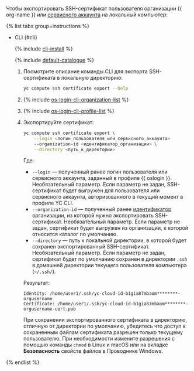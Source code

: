 Чтобы экспортировать SSH-сертификат пользователя организации {{ org-name }} или [сервисного аккаунта](../../iam/concepts/users/service-accounts.md) на локальный компьютер:

{% list tabs group=instructions %}


- CLI {#cli}

  {% include [cli-install](../cli-install.md) %}

  {% include [default-catalogue](../default-catalogue.md) %}

  1. Посмотрите описание команды CLI для экспорта SSH-сертификата в локальную директорию:

      ```bash
      yc compute ssh certificate export --help
      ```
  1. {% include [os-login-cli-organization-list](../../_includes/organization/os-login-cli-organization-list.md) %}
  1. {% include [os-login-cli-profile-list](../../_includes/organization/os-login-cli-profile-list.md) %}
  1. Экспортируйте сертификат:

      ```bash
      yc compute ssh certificate export \
          --login <логин_пользователя_или_сервисного_аккаунта>
          --organization-id <идентификатор_организации> \
          --directory <путь_к_директории>
      ```

      Где:
      * `--login` — полученный ранее логин пользователя или сервисного аккаунта, заданный в профиле {{ oslogin }}. Необязательный параметр. Если параметр не задан, SSH-сертификат будет выгружен для пользователя или сервисного аккаунта, авторизованного в текущий момент в профиле YC CLI.
      * `--organization-id` — полученный ранее [идентификатор](../../organization/operations/organization-get-id.md) организации, из которой нужно экспортировать SSH-сертификат. Необязательный параметр. Если параметр не задан, сертификат будет выгружен из организации, к которой относится каталог по умолчанию.
      * `--directory` — путь к локальной директории, в которой будет сохранен экспортированный SSH-сертификат. Необязательный параметр. Если параметр не задан, сертификат будет по умолчанию сохранен в директории `.ssh` в домашней директории текущего пользователя компьютера (`~/.ssh/`).

      Результат:

      ```text
      Identity: /home/user1/.ssh/yc-cloud-id-b1gia87mbaom********-orgusername
      Certificate: /home/user1/.ssh/yc-cloud-id-b1gia87mbaom********-orgusername-cert.pub
      ```

      При сохранении экспортированного сертификата в директорию, отличную от директории по умолчанию, убедитесь что доступ к сохраненным файлам сертификата разрешен только текущему пользователю. При необходимости измените разрешения с помощью команды `chmod` в Linux и macOS или на вкладке **Безопасность** свойств файлов в Проводнике Windows.

{% endlist %}